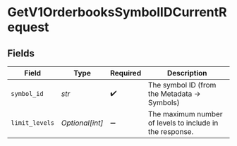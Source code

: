 # GetV1OrderbooksSymbolIDCurrentRequest


## Fields

| Field                                                    | Type                                                     | Required                                                 | Description                                              |
| -------------------------------------------------------- | -------------------------------------------------------- | -------------------------------------------------------- | -------------------------------------------------------- |
| `symbol_id`                                              | *str*                                                    | :heavy_check_mark:                                       | The symbol ID (from the Metadata -> Symbols)             |
| `limit_levels`                                           | *Optional[int]*                                          | :heavy_minus_sign:                                       | The maximum number of levels to include in the response. |